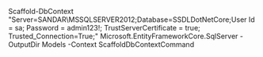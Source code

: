 Scaffold-DbContext "Server=SANDAR\MSSQLSERVER2012;Database=SSDLDotNetCore;User Id = sa; Password = admin123!; TrustServerCertificate = true; Trusted_Connection=True;" Microsoft.EntityFrameworkCore.SqlServer -OutputDir Models -Context ScaffoldDbContextCommand